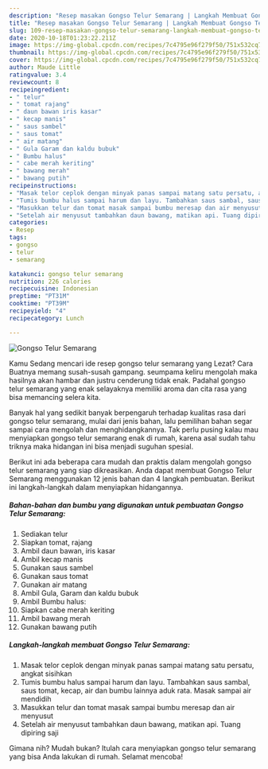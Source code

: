 ```yaml
---
description: "Resep masakan Gongso Telur Semarang | Langkah Membuat Gongso Telur Semarang Yang Enak Dan Lezat"
title: "Resep masakan Gongso Telur Semarang | Langkah Membuat Gongso Telur Semarang Yang Enak Dan Lezat"
slug: 109-resep-masakan-gongso-telur-semarang-langkah-membuat-gongso-telur-semarang-yang-enak-dan-lezat
date: 2020-10-18T01:23:22.211Z
image: https://img-global.cpcdn.com/recipes/7c4795e96f279f50/751x532cq70/gongso-telur-semarang-foto-resep-utama.jpg
thumbnail: https://img-global.cpcdn.com/recipes/7c4795e96f279f50/751x532cq70/gongso-telur-semarang-foto-resep-utama.jpg
cover: https://img-global.cpcdn.com/recipes/7c4795e96f279f50/751x532cq70/gongso-telur-semarang-foto-resep-utama.jpg
author: Maude Little
ratingvalue: 3.4
reviewcount: 8
recipeingredient:
- " telur"
- " tomat rajang"
- " daun bawan iris kasar"
- " kecap manis"
- " saus sambel"
- " saus tomat"
- " air matang"
- " Gula Garam dan kaldu bubuk"
- " Bumbu halus"
- " cabe merah keriting"
- " bawang merah"
- " bawang putih"
recipeinstructions:
- "Masak telor ceplok dengan minyak panas sampai matang satu persatu, angkat sisihkan"
- "Tumis bumbu halus sampai harum dan layu. Tambahkan saus sambal, saus tomat, kecap, air dan bumbu lainnya aduk rata. Masak sampai air mendidih"
- "Masukkan telur dan tomat masak sampai bumbu meresap dan air menyusut"
- "Setelah air menyusut tambahkan daun bawang, matikan api. Tuang dipiring saji"
categories:
- Resep
tags:
- gongso
- telur
- semarang

katakunci: gongso telur semarang 
nutrition: 226 calories
recipecuisine: Indonesian
preptime: "PT31M"
cooktime: "PT39M"
recipeyield: "4"
recipecategory: Lunch

---
```



![Gongso Telur Semarang](https://img-global.cpcdn.com/recipes/7c4795e96f279f50/751x532cq70/gongso-telur-semarang-foto-resep-utama.jpg)

Kamu Sedang mencari ide resep gongso telur semarang yang Lezat? Cara Buatnya memang susah-susah gampang. seumpama keliru mengolah maka hasilnya akan hambar dan justru cenderung tidak enak. Padahal gongso telur semarang yang enak selayaknya memiliki aroma dan cita rasa yang bisa memancing selera kita.



Banyak hal yang sedikit banyak berpengaruh terhadap kualitas rasa dari gongso telur semarang, mulai dari jenis bahan, lalu pemilihan bahan segar sampai cara mengolah dan menghidangkannya. Tak perlu pusing kalau mau menyiapkan gongso telur semarang enak di rumah, karena asal sudah tahu triknya maka hidangan ini bisa menjadi suguhan spesial.


Berikut ini ada beberapa cara mudah dan praktis dalam mengolah gongso telur semarang yang siap dikreasikan. Anda dapat membuat Gongso Telur Semarang menggunakan 12 jenis bahan dan 4 langkah pembuatan. Berikut ini langkah-langkah dalam menyiapkan hidangannya.

<!--inarticleads1-->

##### Bahan-bahan dan bumbu yang digunakan untuk pembuatan Gongso Telur Semarang:

1. Sediakan  telur
1. Siapkan  tomat, rajang
1. Ambil  daun bawan, iris kasar
1. Ambil  kecap manis
1. Gunakan  saus sambel
1. Gunakan  saus tomat
1. Gunakan  air matang
1. Ambil  Gula, Garam dan kaldu bubuk
1. Ambil  Bumbu halus:
1. Siapkan  cabe merah keriting
1. Ambil  bawang merah
1. Gunakan  bawang putih




<!--inarticleads2-->

##### Langkah-langkah membuat Gongso Telur Semarang:

1. Masak telor ceplok dengan minyak panas sampai matang satu persatu, angkat sisihkan
1. Tumis bumbu halus sampai harum dan layu. Tambahkan saus sambal, saus tomat, kecap, air dan bumbu lainnya aduk rata. Masak sampai air mendidih
1. Masukkan telur dan tomat masak sampai bumbu meresap dan air menyusut
1. Setelah air menyusut tambahkan daun bawang, matikan api. Tuang dipiring saji




Gimana nih? Mudah bukan? Itulah cara menyiapkan gongso telur semarang yang bisa Anda lakukan di rumah. Selamat mencoba!
